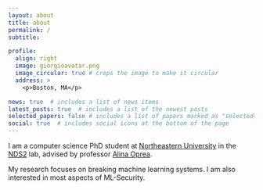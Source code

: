 ```yaml
---
layout: about
title: about
permalink: /
subtitle:

profile:
  align: right
  image: giorgioavatar.png
  image_circular: true # crops the image to make it circular
  address: >
    <p>Boston, MA</p>

news: true  # includes a list of news items
latest_posts: true  # includes a list of the newest posts
selected_papers: false # includes a list of papers marked as "selected={true}"
social: true  # includes social icons at the bottom of the page
---
```



I am a computer science PhD student at [Northeastern University](https://www.northeastern.edu/) in the [NDS2](https://nds2.ccs.neu.edu/) lab, advised by professor [Alina Oprea](http://www.ccs.neu.edu/home/alina/).

My research focuses on breaking machine learning systems. I am also interested in most aspects of ML-Security.